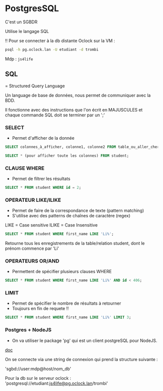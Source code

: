 # PostgresSQL

C'est un SGBDR

Utilise le langage SQL

!! Pour se connecter à la db distante Oclock sur la VM :

```bash
psql -h pg.oclock.lan -U etudiant -d trombi
```

Mdp : `js4life`

## SQL

= Structured Query Language

Un language de base de données, nous permet de communiquer avec la BDD.

Il fonctionne avec des instructions que l'on écrit en MAJUSCULES et chaque commande SQL doit se terminer par un ';'

### SELECT

- Permet d'afficher de la donnée

```sql
SELECT colonnes_à_afficher, colonne1, colonne2 FROM table_ou_aller_chercher_les_enregistrements;
```

```sql
SELECT * (pour afficher toute les colonnes) FROM student;
```


### CLAUSE WHERE

- Permet de filtrer les résultats

```sql
SELECT * FROM student WHERE id = 2;
```

### OPERATEUR LIKE/ILIKE

- Permet de faire de la correspondance de texte (pattern matching)
- S'utilise avec des patterns de chaînes de caractère (regex)

LIKE = Case sensitive
ILIKE = Case Insensitive

```sql
SELECT * FROM student WHERE first_name LIKE 'Li%';
```

Retourne tous les enregistrements de la table/relation student, dont le prénom commence par 'Li'

### OPERATEURS OR/AND

- Permettent de spécifier plusieurs clauses WHERE

```sql
SELECT * FROM student WHERE first_name LIKE 'Li%' AND id < 406;
```

### LIMIT

- Permet de spécifier le nombre de résultats à retourner 
- Toujours en fin de requete !!

```sql
SELECT * FROM student WHERE first_name LIKE 'Li%' LIMIT 3;
```

### Postgres + NodeJS

- On va utiliser le package 'pg' qui est un client postgreSQL pour NodeJS.

[doc](https://node-postgres.com/)

On se connecte via une string de connexion qui prend la structure suivante :

'sgbd://user:mdp@host/nom_db'

Pour la db sur le serveur oclock : 
'postgresql://etudiant:js4life@pg.oclock.lan/trombi'